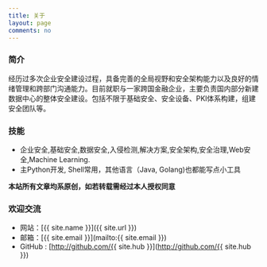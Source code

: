 ```yaml
---
title: 关于
layout: page
comments: no
---
```


### 简介

经历过多次企业安全建设过程，具备完善的全局视野和安全架构能力以及良好的情绪管理和跨部门沟通能力。目前就职与一家跨国金融企业，主要负责国内部分新建数据中心的整体安全建设。包括不限于基础安全、安全设备、PKI体系构建，组建安全团队等。


### 技能

* 企业安全,基础安全,数据安全,入侵检测,解决方案,安全架构,安全治理,Web安全,Machine Learning. 
* 主Python开发, Shell常用，其他语言（Java, Golang)也都能写点小工具

<!-- 
* [autoclf](https://github.com/mylamour/autoclf):机器学习算法批量训练
* [machine learning for security](https://github.com/mylamour/machine-learning-for-security): 安全与机器学习paper
* [flask ocr](https://github.com/mylamour/flask-ocr): 基于tesseract和flask的OCR识别
* [boomb](https://github.com/mylamour/boomb): 学习golang时写的爆破工具,插件式。
* [iresume](https://github.com/mylamour/iresume): 终端风格的简历, [效果]
* [boomb](https://github.com/mylamour/boomb): 学习golang过程中写的一个爆破框架
* [tlsh](https://github.com/mylamour/tlsh): 编译standalone版tlsh
* [Oops Webshell](https://github.com/mylamour/Oops-Webshell): Webshell检测(部分)
* [HackFlow](https://github.com/mylamour/IlI/tree/master/hackflow): 模拟入侵的攻击流
* [DevOPS-note](https://github.com/mylamour/devops-note): devops笔记,关于aws,terraform, k8s, helm等
* [pastbin Spider](https://github.com/mylamour/pastebin-Spider): 基于yara扫描的pastbin敏感信息扫描工具
* [w2vcluster](https://github.com/mylamour/w2vcluster):  Word to vector -->
<!-- 其他:
* 智子自动规则转换
* STC扫描
* 
* Robocup
* telegram bot
* raspberry 监控识别 
* 。。。
-->

**本站所有文章均系原创，如若转载需经过本人授权同意**

### 欢迎交流

* 网站：[{{ site.name }}]({{ site.url }})
* 邮箱：[{{ site.email }}](mailto:{{ site.email }})
* GitHub : [http://github.com/{{ site.hub }}](http://github.com/{{ site.hub }})
